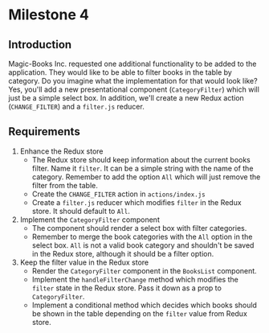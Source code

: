 # Milestone 4

## Introduction

Magic-Books Inc. requested one additional functionality to be added to the application. They would like to be able to filter books in the table by category. Do you imagine what the implementation for that would look like? Yes, you'll add a new presentational component (`CategoryFilter`) which will just be a simple select box. In addition, we'll create a new Redux action (`CHANGE_FILTER`) and a `filter.js` reducer.

## Requirements

1. Enhance the Redux store
    - The Redux store should keep information about the current books filter. Name it `filter`. It can be a simple string with the name of the category. Remember to add the option `All` which will just remove the filter from the table.
    - Create the `CHANGE_FILTER` action in `actions/index.js`
    - Create a `filter.js` reducer which modifies `filter` in the Redux store. It should default to `All`.
2. Implement the `CategoryFilter` component
    - The component should render a select box with filter categories.
    - Remember to merge the book categories with the `All` option in the select box. `All` is not a valid book category and shouldn't be saved in the Redux store, although it should be a filter option.
3. Keep the filter value in the Redux store
    - Render the `CategoryFilter` component in the `BooksList` component.
    - Implement the `handleFilterChange` method which modifies the `filter` state in the Redux store. Pass it down as a prop to `CategoryFilter`.
    - Implement a conditional method which decides which books should be shown in the table depending on the `filter` value from Redux store.
